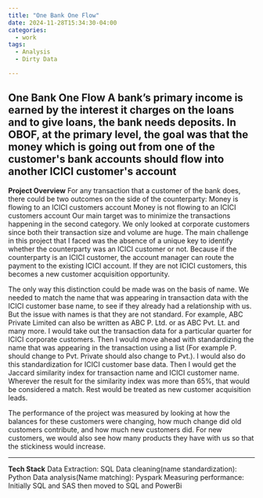 ```yaml
---
title: "One Bank One Flow"
date: 2024-11-28T15:34:30-04:00
categories:
  - work
tags:
  - Analysis
  - Dirty Data 

---
```


**One Bank One Flow** 
A bank’s primary income is earned by the interest it charges on the loans and to give loans, the bank needs deposits. 
In OBOF, at the primary level, the goal was that the money which is going out from one of the customer's bank accounts should flow into another ICICI customer's account
-------

**Project Overview**
For any transaction that a customer of the bank does, there could be two outcomes on the side of the counterparty:
Money is flowing to an ICICI customers account
Money is not flowing to an ICICI customers account
Our main target was to minimize the transactions happening in the second category. We only looked at corporate customers since both their transaction size and volume are huge. The main challenge in this project that I faced was the absence of a unique key to identify whether the counterparty was an ICICI customer or not. Because if the counterparty is an ICICI customer, the account manager can route the payment to the existing ICICI account. If they are not ICICI customers, this becomes a new customer acquisition opportunity. 

The only way this distinction could be made was on the basis of name. We needed to match the name that was appearing in transaction data with the ICICI customer base name, to see if they already had a relationship with us. But the issue with names is that they are not standard. For example, ABC Private Limited can also be written as ABC P. Ltd. or as ABC Pvt. Lt. and many more. I would take out the transaction data for a particular quarter for ICICI corporate customers. Then I would move ahead with standardizing the name that was appearing in the transaction using a list (For example P. should change to Pvt. Private should also change to Pvt.). I would also do this standardization for ICICI customer base data. Then I would get the Jaccard similarity index for transaction name and ICICI customer name. Wherever the result for the similarity index was more than  65%, that would be considered a match. Rest would be treated as new customer acquisition leads. 

The performance of the project was measured by looking at how the balances for these customers were changing, how much change did old customers contribute, and how much new customers did. For new customers, we would also see how many products they have with us so that the stickiness would increase. 

-------
**Tech Stack**
Data Extraction: SQL
Data cleaning(name standardization): Python
Data analysis(Name matching): Pyspark 
Measuring performance: Initially SQL and SAS then moved to SQL and PowerBi


